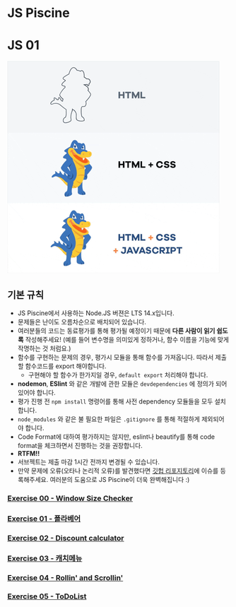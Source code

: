 # JS Piscine

# JS 01

![](images/dino.gif)

## 기본 규칙

* JS Piscine에서 사용하는 Node.JS 버젼은 LTS 14.x입니다.
* 문제들은 난이도 오름차순으로 배치되어 있습니다.
* 여러분들의 코드는 동료평가를 통해 평가될 예정이기 때문에 **다른 사람이 읽기 쉽도록** 작성해주세요! (예를 들어 변수명을 의미있게 정하거나, 함수 이름을 기능에 맞게 작명하는 것 처럼요.)
* 함수를 구현하는 문제의 경우, 평가시 모듈을 통해 함수를 가져옵니다. 따라서 제출할 함수코드를 export 해야합니다.
  - 구현해야 할 함수가 한가지일 경우, `default export` 처리해야 합니다.
* **nodemon**, **ESlint** 와 같은 개발에 관한 모듈은 `devdependencies` 에 정의가 되어 있어야 합니다.
* 평가 진행 전 `npm install` 명령어를 통해 사전 dependency 모듈들을 모두 설치 합니다.
* `node_modules` 와 같은 불 필요한 파일은 `.gitignore` 를 통해 적절하게 제외되어야 합니다.
* Code Format에 대하여 평가하지는 않지만, eslint나 beautify를 통해 code format을 체크하면서 진행하는 것을 권장합니다.
* **RTFM!!**
* 서브젝트는 제출 마감 1시간 전까지 변경될 수 있습니다.
* 만약 문제에 오류(오타나 논리적 오류)를 발견했다면 [깃헙 리포지토리](https://github.com/issamelferkh/Piscine_JS)에 이슈를 등록해주세요. 여러분의 도움으로 JS Piscine이 더욱 완벽해집니다 :)

### [Exercise 00 - Window Size Checker](ex00.md)
### [Exercise 01 - 폴라베어](ex01.md)
### [Exercise 02 - Discount calculator](ex02.md)
### [Exercise 03 - 캐치메뉴](ex03.md)
### [Exercise 04 - Rollin' and Scrollin'](ex04.md)
### [Exercise 05 - ToDoList](ex05.md)
